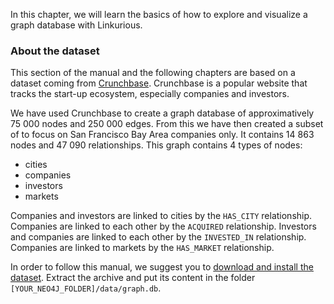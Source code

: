 In this chapter, we will learn the basics of how to explore and visualize a graph database with Linkurious.

### About the dataset

This section of the manual and the following chapters are based on a dataset coming from [Crunchbase](http://www.crunchbase.com/). Crunchbase is a popular website that tracks the start-up ecosystem, especially companies and investors.

We have used Crunchbase to create a graph database of approximatively 75 000 nodes and 250 000 edges. From this we have then created a subset of to focus on San Francisco Bay Area companies only. It contains 14 863 nodes and 47 090 relationships. This graph contains 4 types of nodes:
* cities
* companies
* investors
* markets

Companies and investors are linked to cities by the `HAS_CITY` relationship. Companies are linked to each other by the `ACQUIRED` relationship. Investors and companies are linked to each other by the `INVESTED_IN` relationship. Companies are linked to markets by the `HAS_MARKET` relationship.

In order to follow this manual, we suggest you to [download and install the dataset](http://linkurio.us/public/crunchbase-sfbay.db.zip).
Extract the archive and put its content in the folder `[YOUR_NEO4J_FOLDER]/data/graph.db`.
